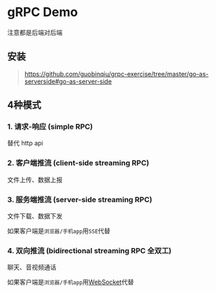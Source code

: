 # gRPC Demo

注意都是后端对后端

## 安装

> https://github.com/guobinqiu/grpc-exercise/tree/master/go-as-serverside#go-as-server-side

## 4种模式

### 1. 请求-响应 (simple RPC)

替代 http api

### 2. 客户端推流 (client-side streaming RPC)

文件上传、数据上报

### 3. 服务端推流 (server-side streaming RPC)

文件下载、数据下发 

如果客户端是`浏览器/手机app`用`SSE`代替

### 4. 双向推流 (bidirectional streaming RPC 全双工)

聊天、音视频通话

如果客户端是`浏览器/手机app`用[WebSocket](https://github.com/guobinqiu/vue2-go-websocket-protobuf-demo)代替
